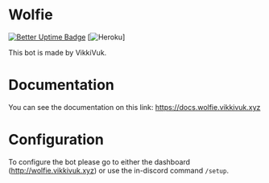 # Wolfie 
[![Better Uptime Badge](https://betteruptime.com/status-badges/v1/monitor/9ign.svg)](https://betteruptime.com/?utm_source=status_badge) [![Heroku](https://heroku-badge.herokuapp.com/?app=discord-wolfie)]


This bot is made by VikkiVuk.

# Documentation
You can see the documentation on this link: https://docs.wolfie.vikkivuk.xyz

# Configuration
To configure the bot please go to either the dashboard (http://wolfie.vikkivuk.xyz) or use the in-discord command `/setup`.
